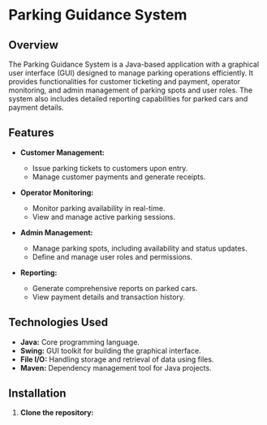 # Parking Guidance System

## Overview
The Parking Guidance System is a Java-based application with a graphical user interface (GUI) designed to manage parking operations efficiently. It provides functionalities for customer ticketing and payment, operator monitoring, and admin management of parking spots and user roles. The system also includes detailed reporting capabilities for parked cars and payment details.

## Features
- **Customer Management:**
  - Issue parking tickets to customers upon entry.
  - Manage customer payments and generate receipts.

- **Operator Monitoring:**
  - Monitor parking availability in real-time.
  - View and manage active parking sessions.

- **Admin Management:**
  - Manage parking spots, including availability and status updates.
  - Define and manage user roles and permissions.

- **Reporting:**
  - Generate comprehensive reports on parked cars.
  - View payment details and transaction history.

## Technologies Used
- **Java:** Core programming language.
- **Swing:** GUI toolkit for building the graphical interface.
- **File I/O:** Handling storage and retrieval of data using files.
- **Maven:** Dependency management tool for Java projects.

## Installation
1. **Clone the repository:**

